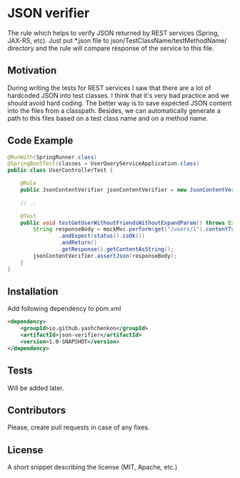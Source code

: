 # JSON verifier

The rule which helps to verify JSON returned by REST services (Spring, JAX-RS, etc).
Just put *.json file to json/TestClassName/testMethodName/ directory and the rule will compare response
of the service to this file.

## Motivation

During writing the tests for REST services I saw that there are a lot of hardcoded JSON into test classes. 
I think that it's very bad practice and we should avoid hard coding. The better way is to save expected JSON content 
into the files from a classpath. Besides, we can automatically generate a path to this files based on a test 
class name and on a method name.

## Code Example

```java
@RunWith(SpringRunner.class)
@SpringBootTest(classes = UserQueryServiceApplication.class)
public class UserControllerTest {

    @Rule
    public JsonContentVerifier jsonContentVerifier = new JsonContentVerifier();
    
    // ..

    @Test
    public void testGetUserWithoutFriendsWithoutExpandParam() throws Exception {
        String responseBody = mockMvc.perform(get("/users/1").contentType(MediaType.APPLICATION_JSON))
                .andExpect(status().isOk())
                .andReturn()
                .getResponse().getContentAsString();
        jsonContentVerifier.assertJson(responseBody);
    }
}
```

## Installation

Add following dependency to pom.xml
```xml
<dependency>
    <groupId>io.github.yashchenkon</groupId>
    <artifactId>json-verifier</artifactId>
    <version>1.0-SNAPSHOT</version>
</dependency>
```
## Tests

Will be added later.

## Contributors

Please, create pull requests in case of any fixes.

## License

A short snippet describing the license (MIT, Apache, etc.)